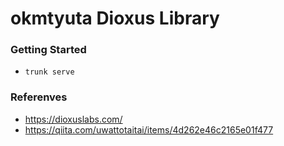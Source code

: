 # okmtyuta Dioxus Library

### Getting Started
- `trunk serve`

### Referenves
- https://dioxuslabs.com/
- https://qiita.com/uwattotaitai/items/4d262e46c2165e01f477